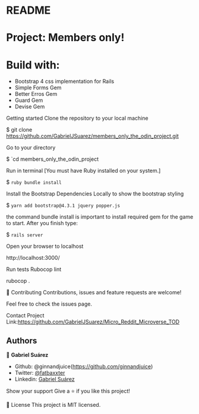 # README
# Project: Members only!

# Build with: 

- Bootstrap 4 css implementation for Rails
- Simple Forms Gem
- Better Erros Gem
- Guard Gem
- Devise Gem

Getting started
Clone the repository to your local machine

$ git clone https://github.com/GabrielJSuarez/members_only_the_odin_project.git

Go to your directory

$ `cd members_only_the_odin_project

Run in terminal [You must have Ruby installed on your system.]

$ `ruby bundle install`

Install the Bootstrap Dependencies Locally to show the bootstrap styling

$ `yarn add bootstrap@4.3.1 jquery popper.js`

the command bundle install is important to install required gem for the game to start. After you finish type:

$ `rails server`

Open your browser to localhost

http://localhost:3000/

Run tests
Rubocop lint

rubocop .

🤝 Contributing
Contributions, issues and feature requests are welcome!

Feel free to check the issues page.

Contact
Project Link:https://github.com/GabrielJSuarez/Micro_Reddit_Microverse_TOD

## Authors

👤 **Gabriel Suárez**

- Github: @ginnandjuice(https://github.com/ginnandjuice)
- Twitter: [@fatbaxxter](https://twitter.com/fatbaxxter)
- Linkedin: [Gabriel Suárez](https://www.linkedin.com/in/gabriel-ginn-suarez/)


Show your support
Give a ⭐️ if you like this project!

📝 License
This project is MIT licensed.
